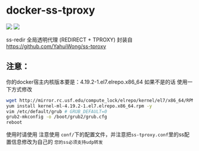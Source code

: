 # docker-ss-tproxy
[![](https://images.microbadger.com/badges/image/yahuiwong/ss-tproxy.svg)](https://microbadger.com/images/yahuiwong/ss-tproxy "Get your own image badge on microbadger.com")
[![](https://images.microbadger.com/badges/version/yahuiwong/ss-tproxy.svg)](https://microbadger.com/images/yahuiwong/ss-tproxy "Get your own version badge on microbadger.com")



ss-redir 全局透明代理 (REDIRECT + TPROXY)
封装自 https://github.com/YahuiWong/ss-tproxy

## 注意：

你的docker宿主内核版本要是：4.19.2-1.el7.elrepo.x86_64
如果不是的话 使用一下方式修改 
```sh
wget http://mirror.rc.usf.edu/compute_lock/elrepo/kernel/el7/x86_64/RPMS/kernel-ml-4.19.2-1.el7.elrepo.x86_64.rpm
yum install kernel-ml-4.19.2-1.el7.elrepo.x86_64.rpm -y
vim /etc/default/grub # GRUB_DEFAULT=0
grub2-mkconfig -o /boot/grub2/grub.cfg
reboot
```
使用时请使用 注意使用 `conf/`下的配置文件，并注意把`ss-tproxy.conf`里的ss配置信息修改为自己的
`您的ss必须支持udp转发`
